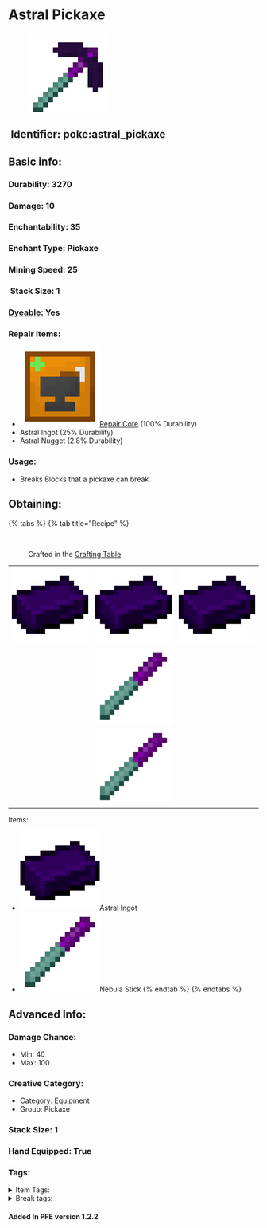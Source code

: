 # Astral Pickaxe

<figure><img src="https://github.com/ItsMePok/PFE/blob/wikiAssets/opaqueAlts/astral_pickaxe.png?raw=true" alt=""><figcaption></figcaption></figure>

## <img src="https://minecraft.wiki/images/Name_Tag_JE2_BE2.png?cbdc1" alt="" data-size="line"> Identifier: **poke:astral\_pickaxe** <a href="#identifier" id="identifier"></a>

## Basic info:

### Durability: 3270 <a href="#durability" id="durability"></a>

### Damage: 10 <a href="#damage" id="damage"></a>

### Enchantability: 35 <a href="#enchantability" id="enchantability"></a>

### Enchant Type: Pickaxe <a href="#enchant-type" id="enchant-type"></a>

### Mining Speed: 25 <a href="#mining-speed" id="mining-speed"></a>

### <img src="https://minecraft.wiki/images/Light_Gray_Bundle_JE1_BE1.png?b552e" alt="" data-size="line"> Stack Size: 1

### <img src="https://minecraft.wiki/images/Red_Dye_JE3_BE3.png?fbdd1" alt="" data-size="line">[Dyeable](https://minecraft.wiki/w/Dye#Dyeing_armor): Yes

### Repair Items: <a href="#repair" id="repair"></a>

* [<img src="https://github.com/ItsMePok/PFE/blob/wikiAssets/wikiMain/repair_core.png?raw=true" alt="" data-size="line">Repair Core](../../items/cores/repair-core.md) (100% Durability)
* Astral Ingot (25% Durability)
* Astral Nugget (2.8% Durability)

### Usage:

* Breaks Blocks that a pickaxe can break

## Obtaining:

{% tabs %}
{% tab title="Recipe" %}
<figure><img src="https://minecraft.wiki/images/thumb/Crafting_Table_JE4_BE3.png/150px-Crafting_Table_JE4_BE3.png?5767f" alt=""><figcaption><p>Crafted in the <a href="https://minecraft.wiki/w/Crafting_Table">Crafting Table</a></p></figcaption></figure>

|                                                                                                  |                                                                                                  |                                                                                                  |
| :----------------------------------------------------------------------------------------------: | :----------------------------------------------------------------------------------------------: | :----------------------------------------------------------------------------------------------: |
| ![Astral Ingot](https://github.com/ItsMePok/PFE/blob/wikiAssets/wikiMain/astral_ingot.png?raw=true) | ![Astral Ingot](https://github.com/ItsMePok/PFE/blob/wikiAssets/wikiMain/astral_ingot.png?raw=true) | ![Astral Ingot](https://github.com/ItsMePok/PFE/blob/wikiAssets/wikiMain/astral_ingot.png?raw=true) |
|                                                                                                  | ![Nebula Stick](https://github.com/ItsMePok/PFE/blob/wikiAssets/wikiMain/nebula_stick.png?raw=true) |                                                                                                  |
|                                                                                                  | ![Nebula Stick](https://github.com/ItsMePok/PFE/blob/wikiAssets/wikiMain/nebula_stick.png?raw=true) |                                                                                                  |

Items:

* <img src="https://github.com/ItsMePok/PFE/blob/wikiAssets/wikiMain/astral_ingot.png?raw=true" alt="Astral Ingot" data-size="line">Astral Ingot
* <img src="https://github.com/ItsMePok/PFE/blob/wikiAssets/wikiMain/nebula_stick.png?raw=true" alt="Nebula Stick" data-size="line">Nebula Stick
{% endtab %}
{% endtabs %}

## Advanced Info:

### Damage Chance:

* Min: 40
* Max: 100

### Creative Category:

* Category: Equipment
* Group: Pickaxe

### Stack Size: 1 <a href="#stack-size" id="stack-size"></a>

### Hand Equipped: True <a href="#hand-equipped" id="hand-equipped"></a>

### Tags:

<details>

<summary>Item Tags:</summary>

* minecraft:is\_pickaxe
* minecraft:digger
* minecraft:is\_tool
* pfe:pickaxe

</details>

<details>

<summary>Break tags:</summary>

* pickaxe
* stone
* metal
* rail
* stone\_pick\_diggable
* wood\_pick\_diggable
* iron\_pick\_diggable
* minecraft:wood\_tier\_destructible
* minecraft:stone\_tier\_destructible
* minecraft:gold\_tier\_destructible
* minecraft:iron\_tier\_destructible
* minecraft:diamond\_tier\_destructible
* minecraft:netherite\_tier\_destructible
* minecraft:is\_pickaxe\_item\_destructible

</details>

#### Added In PFE version 1.2.2
